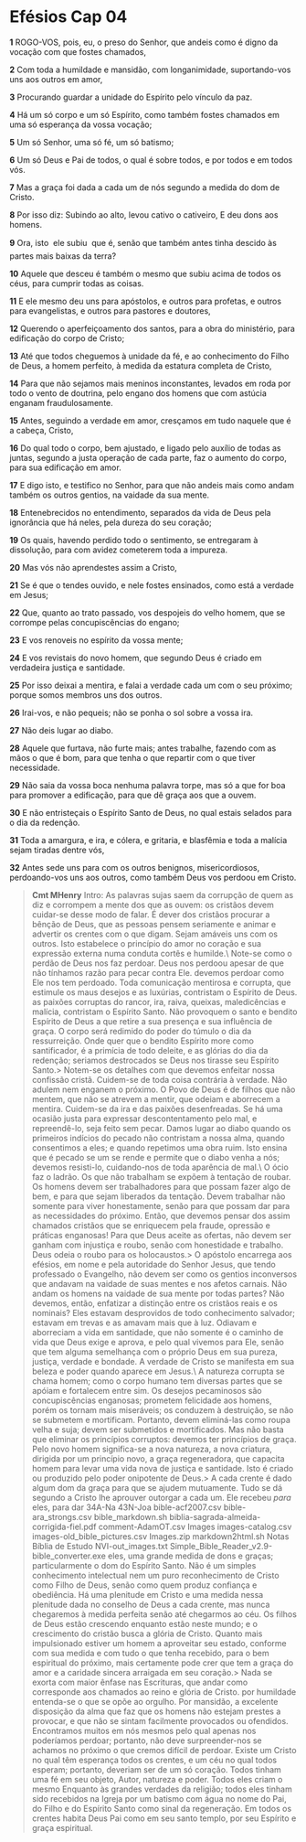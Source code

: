 # Efésios Cap 04

**1** 	ROGO-VOS, pois, eu, o preso do Senhor, que andeis como é digno da vocação com que fostes chamados,

**2** 	Com toda a humildade e mansidão, com longanimidade, suportando-vos uns aos outros em amor,

**3** 	Procurando guardar a unidade do Espírito pelo vínculo da paz.

**4** 	Há um só corpo e um só Espírito, como também fostes chamados em uma só esperança da vossa vocação;

**5** 	Um só Senhor, uma só fé, um só batismo;

**6** 	Um só Deus e Pai de todos, o qual é sobre todos, e por todos e em todos vós.

**7** 	Mas a graça foi dada a cada um de nós segundo a medida do dom de Cristo.

**8** 	Por isso diz: Subindo ao alto, levou cativo o cativeiro, E deu dons aos homens.

**9** 	Ora, isto  ele subiu  que é, senão que também antes tinha descido às partes mais baixas da terra?

**10** 	Aquele que desceu é também o mesmo que subiu acima de todos os céus, para cumprir todas as coisas.

**11** 	E ele mesmo deu uns para apóstolos, e outros para profetas, e outros para evangelistas, e outros para pastores e doutores,

**12** 	Querendo o aperfeiçoamento dos santos, para a obra do ministério, para edificação do corpo de Cristo;

**13** 	Até que todos cheguemos à unidade da fé, e ao conhecimento do Filho de Deus, a homem perfeito, à medida da estatura completa de Cristo,

**14** 	Para que não sejamos mais meninos inconstantes, levados em roda por todo o vento de doutrina, pelo engano dos homens que com astúcia enganam fraudulosamente.

**15** 	Antes, seguindo a verdade em amor, cresçamos em tudo naquele que é a cabeça, Cristo,

**16** 	Do qual todo o corpo, bem ajustado, e ligado pelo auxílio de todas as juntas, segundo a justa operação de cada parte, faz o aumento do corpo, para sua edificação em amor.

**17** 	E digo isto, e testifico no Senhor, para que não andeis mais como andam também os outros gentios, na vaidade da sua mente.

**18** 	Entenebrecidos no entendimento, separados da vida de Deus pela ignorância que há neles, pela dureza do seu coração;

**19** 	Os quais, havendo perdido todo o sentimento, se entregaram à dissolução, para com avidez cometerem toda a impureza.

**20** 	Mas vós não aprendestes assim a Cristo,

**21** 	Se é que o tendes ouvido, e nele fostes ensinados, como está a verdade em Jesus;

**22** 	Que, quanto ao trato passado, vos despojeis do velho homem, que se corrompe pelas concupiscências do engano;

**23** 	E vos renoveis no espírito da vossa mente;

**24** 	E vos revistais do novo homem, que segundo Deus é criado em verdadeira justiça e santidade.

**25** 	Por isso deixai a mentira, e falai a verdade cada um com o seu próximo; porque somos membros uns dos outros.

**26** 	Irai-vos, e não pequeis; não se ponha o sol sobre a vossa ira.

**27** 	Não deis lugar ao diabo.

**28** 	Aquele que furtava, não furte mais; antes trabalhe, fazendo com as mãos o que é bom, para que tenha o que repartir com o que tiver necessidade.

**29** 	Não saia da vossa boca nenhuma palavra torpe, mas só a que for boa para promover a edificação, para que dê graça aos que a ouvem.

**30** 	E não entristeçais o Espírito Santo de Deus, no qual estais selados para o dia da redenção.

**31** 	Toda a amargura, e ira, e cólera, e gritaria, e blasfêmia e toda a malícia sejam tiradas dentre vós,

**32** 	Antes sede uns para com os outros benignos, misericordiosos, perdoando-vos uns aos outros, como também Deus vos perdoou em Cristo.


> **Cmt MHenry** Intro: As palavras sujas saem da corrupção de quem as diz e corrompem a mente dos que as ouvem: os cristãos devem cuidar-se desse modo de falar. É dever dos cristãos procurar a bênção de Deus, que as pessoas pensem seriamente e animar e advertir os crentes com o que digam. Sejam amáveis uns com os outros. Isto estabelece o princípio do amor no coração e sua expressão externa numa conduta cortês e humilde.\ Note-se como o perdão de Deus nos faz perdoar. Deus nos perdoou apesar de que não tínhamos razão para pecar contra Ele. devemos perdoar como Ele nos tem perdoado. Toda comunicação mentirosa e corrupta, que estimule os maus desejos e as luxúrias, contristam o Espírito de Deus. as paixões corruptas do rancor, ira, raiva, queixas, maledicências e malícia, contristam o Espírito Santo. Não provoquem o santo e bendito Espírito de Deus a que retire a sua presença e sua influência de graça. O corpo será redimido do poder do túmulo o dia da ressurreição. Onde quer que o bendito Espírito more como santificador, é a primícia de todo deleite, e as glórias do dia da redenção; seriamos destrocados se Deus nos tirasse seu Espírito Santo.> Notem-se os detalhes com que devemos enfeitar nossa confissão cristã. Cuidem-se de toda coisa contrária à verdade. Não adulem nem enganem o próximo. O Povo de Deus é de filhos que não mentem, que não se atrevem a mentir, que odeiam e aborrecem a mentira. Cuidem-se da ira e das paixões desenfreadas. Se há uma ocasião justa para expressar descontentamento pelo mal, e repreendê-lo, seja feito sem pecar. Damos lugar ao diabo quando os primeiros indícios do pecado não contristam a nossa alma, quando consentimos a eles; e quando repetimos uma obra ruim. Isto ensina que é pecado se um se rende e permite que o diabo venha a nós; devemos resisti-lo, cuidando-nos de toda aparência de mal.\ O ócio faz o ladrão. Os que não trabalham se expõem à tentação de roubar. Os homens devem ser trabalhadores para que possam fazer algo de bem, e para que sejam liberados da tentação. Devem trabalhar não somente para viver honestamente, senão para que possam dar para as necessidades do próximo. Então, que devemos pensar dos assim chamados cristãos que se enriquecem pela fraude, opressão e práticas enganosas! Para que Deus aceite as ofertas, não devem ser ganham com injustiça e roubo, senão com honestidade e trabalho. Deus odeia o roubo para os holocaustos.> O apóstolo encarrega aos efésios, em nome e pela autoridade do Senhor Jesus, que tendo professado o Evangelho, não devem ser como os gentios inconversos que andavam na vaidade de suas mentes e nos afetos carnais. Não andam os homens na vaidade de sua mente por todas partes? Não devemos, então, enfatizar a distinção entre os cristãos reais e os nominais? Eles estavam desprovidos de todo conhecimento salvador; estavam em trevas e as amavam mais que à luz. Odiavam e aborreciam a vida em santidade, que não somente é o caminho de vida que Deus exige e aprova, e pelo qual vivemos para Ele, senão que tem alguma semelhança com o próprio Deus em sua pureza, justiça, verdade e bondade. A verdade de Cristo se manifesta em sua beleza e poder quando aparece em Jesus.\ A natureza corrupta se chama homem; como o corpo humano tem diversas partes que se apóiam e fortalecem entre sim. Os desejos pecaminosos são concupiscências enganosas; prometem felicidade aos homens, porém os tornam mais miseráveis; os conduzem à destruição, se não se submetem e mortificam. Portanto, devem eliminá-las como roupa velha e suja; devem ser submetidos e mortificados. Mas não basta que eliminar os princípios corruptos: devemos ter princípios de graça. Pelo novo homem significa-se a nova natureza, a nova criatura, dirigida por um princípio novo, a graça regeneradora, que capacita homem para levar uma vida nova de justiça e santidade. Isto é criado ou produzido pelo poder onipotente de Deus.> A cada crente é dado algum dom da graça para que se ajudem mutuamente. Tudo se dá segundo a Cristo lhe aprouver outorgar a cada um. Ele recebeu *para* eles, para dar 34A-Na 43N-Joa bible-acf2007.csv bible-ara_strongs.csv bible_markdown.sh biblia-sagrada-almeida-corrigida-fiel.pdf comment-AdamOT.csv Images images-catalog.csv images-old_bible_pictures.csv Images.zip markdown2html.sh Notas Bíblia de Estudo NVI-out_images.txt Simple_Bible_Reader_v2.9-bible_converter.exe eles, uma grande medida de dons e graças; particularmente o dom do Espírito Santo. Não é um simples conhecimento intelectual nem um puro reconhecimento de Cristo como Filho de Deus, senão como quem produz confiança e obediência. Há uma plenitude em Cristo e uma medida nessa plenitude dada no conselho de Deus a cada crente, mas nunca chegaremos à medida perfeita senão até chegarmos ao céu. Os filhos de Deus estão crescendo enquanto estão neste mundo; e o crescimento do cristão busca a glória de Cristo. Quanto mais impulsionado estiver um homem a aproveitar seu estado, conforme com sua medida e com tudo o que tenha recebido, para o bem espiritual do próximo, mais certamente pode crer que tem a graça do amor e a caridade sincera arraigada em seu coração.> Nada se exorta com maior ênfase nas Escrituras, que andar como corresponde aos chamados ao reino e glória de Cristo. por humildade entenda-se o que se opõe ao orgulho. Por mansidão, a excelente disposição da alma que faz que os homens não estejam prestes a provocar, e que não se sintam facilmente provocados ou ofendidos. Encontramos muitos em nós mesmos pelo qual apenas nos poderíamos perdoar; portanto, não deve surpreender-nos se achamos no próximo o que cremos difícil de perdoar. Existe um Cristo no qual têm esperança todos os crentes, e um céu no qual todos esperam; portanto, deveriam ser de um só coração. Todos tinham uma fé em seu objeto, Autor, natureza e poder. Todos eles criam o mesmo Enquanto às grandes verdades da religião; todos eles tinham sido recebidos na Igreja por um batismo com água no nome do Pai, do Filho e do Espírito Santo como sinal da regeneração. Em todos os crentes habita Deus Pai como em seu santo templo, por seu Espírito e graça espiritual.